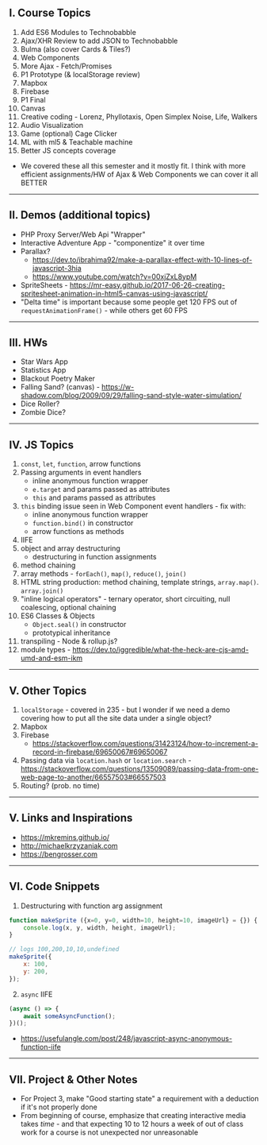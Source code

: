 ## I. Course Topics

1. Add ES6 Modules to Technobabble
1. Ajax/XHR Review to add JSON to Technobabble
1. Bulma (also cover Cards & Tiles?)
1. Web Components
1. More Ajax - Fetch/Promises
1. P1 Prototype (& localStorage review)
1. Mapbox
1. Firebase
1. P1 Final
1. Canvas
1. Creative coding - Lorenz, Phyllotaxis, Open Simplex Noise, Life, Walkers
1. Audio Visualization
1. Game (optional) Cage Clicker
1. ML with ml5 & Teachable machine
1. Better JS concepts coverage

- We covered these all this semester and it mostly fit. I think with more efficient assignments/HW of Ajax & Web Components we can cover it all BETTER

<hr>

## II. Demos (additional topics)

- PHP Proxy Server/Web Api "Wrapper"
- Interactive Adventure App - "componentize" it over time
- Parallax?
  - https://dev.to/ibrahima92/make-a-parallax-effect-with-10-lines-of-javascript-3hia
  - https://www.youtube.com/watch?v=00xjZxL8ypM
- SpriteSheets - https://mr-easy.github.io/2017-06-26-creating-spritesheet-animation-in-html5-canvas-using-javascript/
- "Delta time" is important because some people get 120 FPS out of `requestAnimationFrame()` - while others get 60 FPS

<hr>

## III. HWs
- Star Wars App
- Statistics App
- Blackout Poetry Maker
- Falling Sand? (canvas) - https://w-shadow.com/blog/2009/09/29/falling-sand-style-water-simulation/
- Dice Roller?
- Zombie Dice?

<hr>

## IV. JS Topics
1. `const`, `let`, `function`, arrow functions
2. Passing arguments in event handlers
    - inline anonymous function wrapper
    - `e.target` and params passed as attributes
    - `this` and params passed as attributes
3. `this` binding issue seen in Web Component event handlers - fix with:
    - inline anonymous function wrapper
    - `function.bind()` in constructor
    - arrow functions as methods
4. IIFE
5. object and array destructuring
    - destructuring in function assignments
7. method chaining
8. array methods - `forEach()`, `map()`, `reduce()`, `join()`
9. HTML string production: method chaining, template strings, `array.map()`. `array.join()`
10. "inline logical operators" - ternary operator, short circuiting, null coalescing, optional chaining
11. ES6 Classes & Objects
    - `Object.seal()` in constructor
    - prototypical inheritance
12. transpiling - Node & rollup.js?
13. module types - https://dev.to/iggredible/what-the-heck-are-cjs-amd-umd-and-esm-ikm

<hr>

## V. Other Topics
1. `localStorage` - covered in 235 - but I wonder if we need a demo covering how to put all the site data under a single object?
1. Mapbox
2. Firebase
    - https://stackoverflow.com/questions/31423124/how-to-increment-a-record-in-firebase/69650067#69650067
3. Passing data via `location.hash` or `location.search` - https://stackoverflow.com/questions/13509089/passing-data-from-one-web-page-to-another/66557503#66557503
4. Routing? (prob. no time)

<hr>

## V. Links and Inspirations
- https://mkremins.github.io/
- http://michaelkrzyzaniak.com
- https://bengrosser.com

<hr>

## VI. Code Snippets

1) Destructuring with function arg assignment

```js
function makeSprite ({x=0, y=0, width=10, height=10, imageUrl} = {}) {
	console.log(x, y, width, height, imageUrl);
}

// logs 100,200,10,10,undefined
makeSprite({
	x: 100,
	y: 200,
});
```

2) `async` IIFE

```js
(async () => {
	await someAsyncFunction();
})();
```

- https://usefulangle.com/post/248/javascript-async-anonymous-function-iife

<hr>

## VII. Project & Other Notes

- For Project 3, make "Good starting state" a requirement with a deduction if it's not properly done
- From beginning of course, emphasize that creating interactive media takes *time* - and that expecting 10 to 12 hours a week of out of class work for a course is not unexpected nor unreasonable


